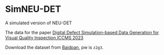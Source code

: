 # SimNEU-DET
A simulated version of NEU-DET

The data for the paper [Digital Defect Simulation-based Data Generation for Visual Quality Inspection,ICCMS 2023]()

Download the dataset from [Baidpan](https://pan.baidu.com/s/1ERJtYjVcpSLkNEl1Vh7zDQ?pwd=z2g3), pw is `z2g3`.

